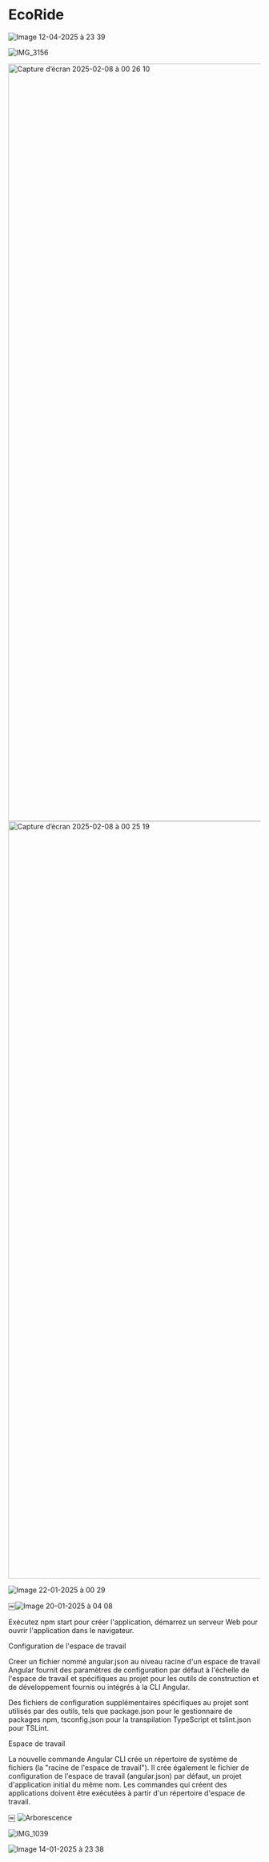 # EcoRide

![Image 12-04-2025 à 23 39](https://github.com/user-attachments/assets/506ce73c-7c58-4b4e-b1c5-62665c263afe)

![IMG_3156](https://github.com/user-attachments/assets/ececc30b-68d7-4b6b-8a1a-8228589b1620)


<img width="1514" alt="Capture d’écran 2025-02-08 à 00 26 10" src="https://github.com/user-attachments/assets/658ec423-759d-4378-82de-9cd7c705a4b4" />

<img width="1514" alt="Capture d’écran 2025-02-08 à 00 25 19" src="https://github.com/user-attachments/assets/159fc52c-e6b1-48c7-9387-bc6123b7afe0" />








![Image 22-01-2025 à 00 29](https://github.com/user-attachments/assets/9cc683f3-100d-47e4-a8a0-45331fe7eefa)



￼![Image 20-01-2025 à 04 08](https://github.com/user-attachments/assets/bbd89deb-c540-42f3-8bee-78496973a165)




Exécutez  npm start pour créer l'application, démarrez un serveur Web pour ouvrir l'application dans le navigateur.

Configuration de l'espace de travail

Creer un fichier nommé angular.json au niveau racine d'un espace de travail Angular fournit des paramètres de configuration par défaut à l'échelle de l'espace de travail et spécifiques au projet pour les outils de construction et de développement fournis ou intégrés à la CLI Angular.

Des fichiers de configuration supplémentaires spécifiques au projet sont utilisés par des outils, tels que package.json pour le gestionnaire de packages npm, tsconfig.json pour la transpilation TypeScript et tslint.json pour TSLint. 


Espace de travail

La nouvelle commande Angular CLI crée un répertoire de système de fichiers (la "racine de l'espace de travail"). Il crée également le fichier de configuration de l'espace de travail (angular.json)  par défaut, un projet d'application initial du même nom.
Les commandes qui créent des applications  doivent être exécutées à partir d'un répertoire d'espace de travail. 

￼
![Arborescence](https://github.com/user-attachments/assets/65a69952-49c6-43d8-9817-5ef12e9f1db5)

![IMG_1039](https://github.com/user-attachments/assets/83ecffd8-ad52-401c-9c2c-bf69da7f9bd1)

![Image 14-01-2025 à 23 38](https://github.com/user-attachments/assets/95e1c11d-a033-419f-bce9-ea93bc3194d5)


